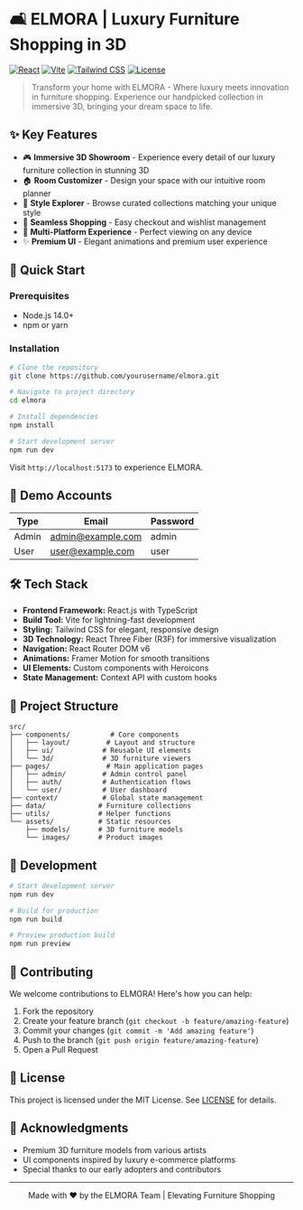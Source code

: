 # 🛋️ ELMORA | Luxury Furniture Shopping in 3D

[![React](https://img.shields.io/badge/React-18-blue.svg)](https://reactjs.org/)
[![Vite](https://img.shields.io/badge/Vite-Latest-646CFF.svg)](https://vitejs.dev/)
[![Tailwind CSS](https://img.shields.io/badge/Tailwind-3-38B2AC.svg)](https://tailwindcss.com/)
[![License](https://img.shields.io/badge/License-MIT-green.svg)](LICENSE)

> Transform your home with ELMORA - Where luxury meets innovation in furniture shopping. Experience our handpicked collection in immersive 3D, bringing your dream space to life.


## ✨ Key Features

- 🎮 **Immersive 3D Showroom** - Experience every detail of our luxury furniture collection in stunning 3D
- 🏠 **Room Customizer** - Design your space with our intuitive room planner
- 🎨 **Style Explorer** - Browse curated collections matching your unique style
- 🛒 **Seamless Shopping** - Easy checkout and wishlist management
- 📱 **Multi-Platform Experience** - Perfect viewing on any device
- ✨ **Premium UI** - Elegant animations and premium user experience

## 🚀 Quick Start

### Prerequisites

- Node.js 14.0+
- npm or yarn

### Installation

```bash
# Clone the repository
git clone https://github.com/yourusername/elmora.git

# Navigate to project directory
cd elmora

# Install dependencies
npm install

# Start development server
npm run dev
```

Visit `http://localhost:5173` to experience ELMORA.

## 🔑 Demo Accounts

| Type  | Email             | Password |
| ----- | ----------------- | -------- |
| Admin | admin@example.com | admin    |
| User  | user@example.com  | user     |

## 🛠️ Tech Stack

- **Frontend Framework:** React.js with TypeScript
- **Build Tool:** Vite for lightning-fast development
- **Styling:** Tailwind CSS for elegant, responsive design
- **3D Technology:** React Three Fiber (R3F) for immersive visualization
- **Navigation:** React Router DOM v6
- **Animations:** Framer Motion for smooth transitions
- **UI Elements:** Custom components with Heroicons
- **State Management:** Context API with custom hooks

## 📁 Project Structure

```
src/
├── components/          # Core components
│   ├── layout/         # Layout and structure
│   ├── ui/            # Reusable UI elements
│   └── 3d/            # 3D furniture viewers
├── pages/              # Main application pages
│   ├── admin/         # Admin control panel
│   ├── auth/          # Authentication flows
│   └── user/          # User dashboard
├── context/           # Global state management
├── data/             # Furniture collections
├── utils/            # Helper functions
└── assets/           # Static resources
    ├── models/       # 3D furniture models
    └── images/       # Product images
```

## 🔨 Development

```bash
# Start development server
npm run dev

# Build for production
npm run build

# Preview production build
npm run preview
```

## 🤝 Contributing

We welcome contributions to ELMORA! Here's how you can help:

1. Fork the repository
2. Create your feature branch (`git checkout -b feature/amazing-feature`)
3. Commit your changes (`git commit -m 'Add amazing feature'`)
4. Push to the branch (`git push origin feature/amazing-feature`)
5. Open a Pull Request

## 📄 License

This project is licensed under the MIT License. See [LICENSE](LICENSE) for details.

## 🙏 Acknowledgments

- Premium 3D furniture models from various artists
- UI components inspired by luxury e-commerce platforms
- Special thanks to our early adopters and contributors

---

<div align="center">
Made with ❤️ by the ELMORA Team | Elevating Furniture Shopping
</div>
